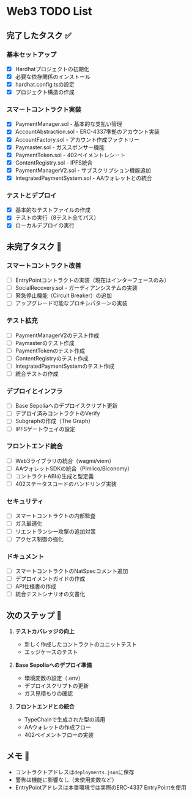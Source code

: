 # Web3 TODO List

## 完了したタスク ✅

### 基本セットアップ
- [x] Hardhatプロジェクトの初期化
- [x] 必要な依存関係のインストール
- [x] hardhat.config.tsの設定
- [x] プロジェクト構造の作成

### スマートコントラクト実装
- [x] PaymentManager.sol - 基本的な支払い管理
- [x] AccountAbstraction.sol - ERC-4337準拠のアカウント実装
- [x] AccountFactory.sol - アカウント作成ファクトリー
- [x] Paymaster.sol - ガススポンサー機能
- [x] PaymentToken.sol - 402ペイメントレシート
- [x] ContentRegistry.sol - IPFS統合
- [x] PaymentManagerV2.sol - サブスクリプション機能追加
- [x] IntegratedPaymentSystem.sol - AAウォレットとの統合

### テストとデプロイ
- [x] 基本的なテストファイルの作成
- [x] テストの実行（8テスト全てパス）
- [x] ローカルデプロイの実行

## 未完了タスク 📝

### スマートコントラクト改善
- [ ] EntryPointコントラクトの実装（現在はインターフェースのみ）
- [ ] SocialRecovery.sol - ガーディアンシステムの実装
- [ ] 緊急停止機能（Circuit Breaker）の追加
- [ ] アップグレード可能なプロキシパターンの実装

### テスト拡充
- [ ] PaymentManagerV2のテスト作成
- [ ] Paymasterのテスト作成
- [ ] PaymentTokenのテスト作成
- [ ] ContentRegistryのテスト作成
- [ ] IntegratedPaymentSystemのテスト作成
- [ ] 統合テストの作成

### デプロイとインフラ
- [ ] Base Sepoliaへのデプロイスクリプト更新
- [ ] デプロイ済みコントラクトのVerify
- [ ] Subgraphの作成（The Graph）
- [ ] IPFSゲートウェイの設定

### フロントエンド統合
- [ ] Web3ライブラリの統合（wagmi/viem）
- [ ] AAウォレットSDKの統合（Pimlico/Biconomy）
- [ ] コントラクトABIの生成と型定義
- [ ] 402ステータスコードのハンドリング実装

### セキュリティ
- [ ] スマートコントラクトの内部監査
- [ ] ガス最適化
- [ ] リエントランシー攻撃の追加対策
- [ ] アクセス制御の強化

### ドキュメント
- [ ] スマートコントラクトのNatSpecコメント追加
- [ ] デプロイメントガイドの作成
- [ ] API仕様書の作成
- [ ] 統合テストシナリオの文書化

## 次のステップ 🚀

1. **テストカバレッジの向上**
   - 新しく作成したコントラクトのユニットテスト
   - エッジケースのテスト

2. **Base Sepoliaへのデプロイ準備**
   - 環境変数の設定（.env）
   - デプロイスクリプトの更新
   - ガス見積もりの確認

3. **フロントエンドとの統合**
   - TypeChainで生成された型の活用
   - AAウォレットの作成フロー
   - 402ペイメントフローの実装

## メモ 📌

- コントラクトアドレスは`deployments.json`に保存
- 警告は機能に影響なし（未使用変数など）
- EntryPointアドレスは本番環境では実際のERC-4337 EntryPointを使用